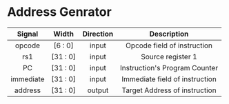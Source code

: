 Address Genrator
============

|   Signal  |   Width  | Direction |           Description          |
|:---------:|:--------:|:---------:|:------------------------------:|
|   opcode  |  [6 : 0] |   input   |   Opcode field of instruction  |
|    rs1    | [31 : 0] |   input   |        Source register 1       |
|     PC    | [31 : 0] |   input   |  Instruction's Program Counter |
| immediate | [31 : 0] |   input   | Immediate field of instruction |
|  address  | [31 : 0] |   output  |  Target Address of instruction |